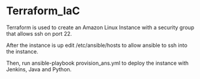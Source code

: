 # Terraform_IaC

Terraform is used to create an Amazon Linux Instance with a security group that allows ssh on port 22.

After the instance is up edit /etc/ansible/hosts to allow ansible to ssh into the instance.

Then, run ansible-playbook provision_ans.yml to deploy the instance with Jenkins, Java and Python.
